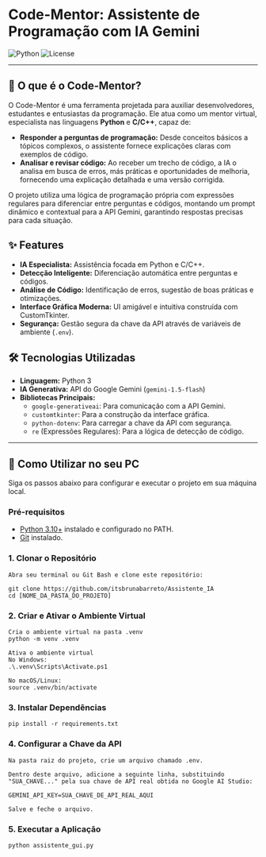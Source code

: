 # Code-Mentor: Assistente de Programação com IA Gemini

![Python](https://img.shields.io/badge/Python-3.11+-blue.svg)
![License](https://img.shields.io/badge/License-MIT-green.svg)

---

## 📖 O que é o Code-Mentor?

O Code-Mentor é uma ferramenta projetada para auxiliar desenvolvedores, estudantes e entusiastas da programação. Ele atua como um mentor virtual, especialista nas linguagens **Python** e **C/C++**, capaz de:

* **Responder a perguntas de programação:** Desde conceitos básicos a tópicos complexos, o assistente fornece explicações claras com exemplos de código.
* **Analisar e revisar código:** Ao receber um trecho de código, a IA o analisa em busca de erros, más práticas e oportunidades de melhoria, fornecendo uma explicação detalhada e uma versão corrigida.

O projeto utiliza uma lógica de programação própria com expressões regulares para diferenciar entre perguntas e códigos, montando um prompt dinâmico e contextual para a API Gemini, garantindo respostas precisas para cada situação.

## ✨ Features

* **IA Especialista:** Assistência focada em Python e C/C++.
* **Detecção Inteligente:** Diferenciação automática entre perguntas e códigos.
* **Análise de Código:** Identificação de erros, sugestão de boas práticas e otimizações.
* **Interface Gráfica Moderna:** UI amigável e intuitiva construída com CustomTkinter.
* **Segurança:** Gestão segura da chave da API através de variáveis de ambiente (`.env`).

## 🛠️ Tecnologias Utilizadas

* **Linguagem:** Python 3
* **IA Generativa:** API do Google Gemini (`gemini-1.5-flash`)
* **Bibliotecas Principais:**
    * `google-generativeai`: Para comunicação com a API Gemini.
    * `customtkinter`: Para a construção da interface gráfica.
    * `python-dotenv`: Para carregar a chave da API com segurança.
    * `re` (Expressões Regulares): Para a lógica de detecção de código.

---

## 🚀 Como Utilizar no seu PC

Siga os passos abaixo para configurar e executar o projeto em sua máquina local.

### Pré-requisitos

* [Python 3.10+](https://www.python.org/downloads/) instalado e configurado no PATH.
* [Git](https://git-scm.com/downloads) instalado.

### 1. Clonar o Repositório

    Abra seu terminal ou Git Bash e clone este repositório:

    git clone https://github.com/itsbrunabarreto/Assistente_IA
    cd [NOME_DA_PASTA_DO_PROJETO]

### 2. Criar e Ativar o Ambiente Virtual

    Cria o ambiente virtual na pasta .venv
    python -m venv .venv

    Ativa o ambiente virtual
    No Windows:
    .\.venv\Scripts\Activate.ps1

    No macOS/Linux:
    source .venv/bin/activate

### 3. Instalar Dependências

    pip install -r requirements.txt

### 4. Configurar a Chave da API

    Na pasta raiz do projeto, crie um arquivo chamado .env.

    Dentro deste arquivo, adicione a seguinte linha, substituindo "SUA_CHAVE..." pela sua chave de API real obtida no Google AI Studio:

    GEMINI_API_KEY=SUA_CHAVE_DE_API_REAL_AQUI

    Salve e feche o arquivo.

### 5. Executar a Aplicação

    python assistente_gui.py